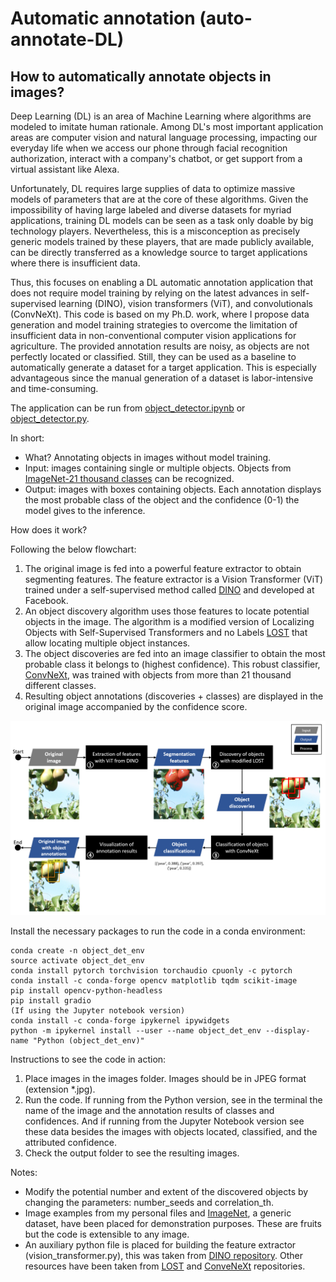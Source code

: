 # Automatic annotation (auto-annotate-DL)

## How to automatically annotate objects in images?

Deep Learning (DL) is an area of Machine Learning where algorithms are modeled to imitate human rationale. Among DL's most important application areas are computer vision and natural language processing, impacting our everyday life when we access our phone through facial recognition authorization, interact with a company's chatbot, or get support from a virtual assistant like Alexa.

Unfortunately, DL requires large supplies of data to optimize massive models of parameters that are at the core of these algorithms. Given the impossibility of having large labeled and diverse datasets for myriad applications, training DL models can be seen as a task only doable by big technology players. Nevertheless, this is a misconception as precisely generic models trained by these players, that are made publicly available, can be directly transferred as a knowledge source to target applications where there is insufficient data. 

Thus, this focuses on enabling a DL automatic annotation application that does not require model training by relying on the latest advances in self-supervised learning (DINO), vision transformers (ViT), and convolutionals (ConvNeXt). This code is based on my Ph.D. work, where I propose data generation and model training strategies to overcome the limitation of insufficient data in non-conventional computer vision applications for agriculture. The provided annotation results are noisy, as objects are not perfectly located or classified. Still, they can be used as a baseline to automatically generate a dataset for a target application. This is especially advantageous since the manual generation of a dataset is labor-intensive and time-consuming.

The application can be run from [object_detector.ipynb](https://github.com/mariaculman18/auto-annotate-DL/blob/main/object_detector.ipynb) or [object_detector.py](https://github.com/mariaculman18/auto-annotate-DL/blob/main/object_detector.py).

In short:
* What? Annotating objects in images without model training.
* Input: images containing single or multiple objects. Objects from [ImageNet-21 thousand classes](https://storage.googleapis.com/bit_models/imagenet21k_wordnet_lemmas.txt) can be recognized.
* Output: images with boxes containing objects. Each annotation displays the most probable class of the object and the confidence (0-1) the model gives to the inference.

How does it work?

Following the below flowchart:
1. The original image is fed into a powerful feature extractor to obtain segmenting features. The feature extractor is a Vision Transformer (ViT) trained under a self-supervised method called [DINO](https://arxiv.org/abs/2104.14294) and developed at Facebook.
2. An object discovery algorithm uses those features to locate potential objects in the image. The algorithm is a modified version of Localizing Objects with Self-Supervised Transformers and no Labels [LOST](https://arxiv.org/abs/2109.14279) that allow locating multiple object instances.
3. The object discoveries are fed into an image classifier to obtain the most probable class it belongs to (highest confidence). This robust classifier, [ConvNeXt](https://arxiv.org/abs/2201.03545), was trained with objects from more than 21 thousand different classes.
4. Resulting object annotations (discoveries + classes) are displayed in the original image accompanied by the confidence score.

<img src="./Flowchart.png" />

Install the necessary packages to run the code in a conda environment:

    conda create -n object_det_env
    source activate object_det_env
    conda install pytorch torchvision torchaudio cpuonly -c pytorch
    conda install -c conda-forge opencv matplotlib tqdm scikit-image
    pip install opencv-python-headless
    pip install gradio
    (If using the Jupyter notebook version)
    conda install -c conda-forge ipykernel ipywidgets
    python -m ipykernel install --user --name object_det_env --display-name "Python (object_det_env)"

Instructions to see the code in action:
1. Place images in the images folder. Images should be in JPEG format (extension *.jpg). 
2. Run the code. If running from the Python version, see in the terminal the name of the image and the annotation results of classes and confidences. And if running from the Jupyter Notebook version see these data besides the images with objects located, classified, and the attributed confidence.
3. Check the output folder to see the resulting images.

Notes:
* Modify the potential number and extent of the discovered objects by changing the parameters: number_seeds and correlation_th.
* Image examples from my personal files and [ImageNet](https://www.image-net.org/), a generic dataset, have been placed for demonstration purposes. These are fruits but the code is extensible to any image.
* An auxiliary python file is placed for building the feature extractor (vision_transformer.py), this was taken from [DINO repository](https://github.com/facebookresearch/dino). Other resources have been taken from [LOST](https://github.com/valeoai/LOST) and [ConveNeXt](https://github.com/facebookresearch/ConvNeXt) repositories.
